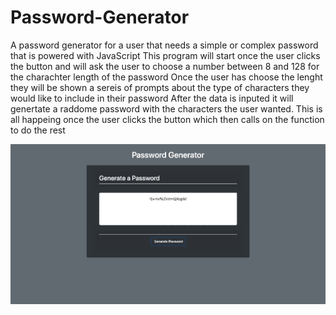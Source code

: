 # Password-Generator
A password generator for a user that needs a simple or complex password that is powered with JavaScript 
This program will start once the user clicks the button and will ask the user to choose a number between 8 and 128 for the charachter length of the password
Once the user has choose the lenght they will be shown a sereis  of prompts about the type of characters they would like to include in their password
After the data is inputed it will genertate a raddome password with the characters the user wanted.
This is all happeing once the user clicks the button which then calls on the function to do the rest


![](demo.png)
